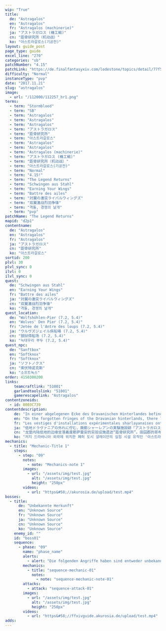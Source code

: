 ```yaml
---
wip: "True"
title:
  de: "Astragalos"
  en: "Astragalos"
  fr: "Astragalos (machinerie)"
  ja: "アストラガロス (機工戦)"
  cn: "距骨研究所（机动战）"
  ko: "아스트라갈로스(기공전)"
layout: guide_post
page_type: guide
excel_line: "270"
categories: "sb"
patchNumber: "4.15"
patchLink: "https://de.finalfantasyxiv.com/lodestone/topics/detail/77f571e827036c85a3c53f55ece36c62fa92b106"
difficulty: "Normal"
instanceType: "pvp"
date: "2017.11.21"
slug: "astragalos"
image:
  - url: "/112000/112257_hr1.png"
terms:
  - term: "Stormblood"
  - term: "SB"
  - term: "Astragalos"
  - term: "Astragalos"
  - term: "Astragalos"
  - term: "アストラガロス"
  - term: "距骨研究所"
  - term: "아스트라갈로스"
  - term: "Astragalos"
  - term: "Astragalos"
  - term: "Astragalos (machinerie)"
  - term: "アストラガロス (機工戦)"
  - term: "距骨研究所（机动战）"
  - term: "아스트라갈로스(기공전)"
  - term: "Normal"
  - term: "4.15!"
  - term: "The Legend Returns"
  - term: "Schwingen aus Stahl"
  - term: "Earning Your Wings"
  - term: "Battre des ailes"
  - term: "対翼の激突ライバルウィングズ"
  - term: "双翼激战烈羽争锋"
  - term: "격돌, 경쟁의 날개"
  - term: "pvp"
patchName: "The Legend Returns"
mapid: "d2p1"
contentname:
  de: "Astragalos"
  en: "Astragalos"
  fr: "Astragalos"
  ja: "アストラガロス"
  cn: "距骨研究所"
  ko: "아스트라갈로스"
sortid: 200
plvl: 30
plvl_sync: 0
ilvl: 0
ilvl_sync: 0
quest:
  de: "Schwingen aus Stahl"
  en: "Earning Your Wings"
  fr: "Battre des ailes"
  ja: "対翼の激突ライバルウィングズ"
  cn: "双翼激战烈羽争锋"
  ko: "격돌, 경쟁의 날개"
quest_location:
  de: "Wolfshöhlen-Pier (7.2, 5.4)"
  en: "Wolves' Den Pier (7.2, 5.4)"
  fr: "Jetée de l'Antre des loups (7.2, 5.4)"
  ja: "ウルヴズジェイル係船場 (7.2, 5.4)"
  cn: "狼狱停船场 (7.2, 5.4)"
  ko: "늑대우리 부두 (7.2, 5.4)"
quest_npc:
  de: "Sanftbox"
  en: "Softknox"
  fr: "Softknox"
  ja: "ソフトノクス"
  cn: "索伏特诺克斯"
  ko: "소프트녹스"
order: 4150300200
links:
    teamcraftlink: "51001"
    garlandtoolslink: "51001"
    gamerescapelink: "Astragalos"
contentzoneids:
  - id: 8003C739
contentdescription:
    de: "In einer abgelegenen Ecke des Dravanischen Hinterlandes befindet sich die Ruine einer alten Sharlayaner Forschungseinrichtung: Astragalos. Von den Goblins aus Frohehalde zu einem Trainingsgelände umgebaut, werden dort nun großangelegte Schlachten gegen die Garlear simuliert. Gegenüber stehen sich Falken und Raben, die in hitzigen Kämpfen auf allerhand Kriegsmaschinen zurückgreifen können. Wem wird es gelingen, sein Revier zu verteidigen? Welche Schwingen recken sich am Ende siegreich in den Himmel? Stürze dich in den Kampf und finde es heraus!"
    en: "On the forgotten fringes of the Dravanian hinterlands, there lie the remnants of a Sharlayan testing site known as Astragalos. With their boundless ingenuity, the goblins of Idyllshire have transformed the place into an expansive training ground. Here, brave adventurers can take control of mighty machines in large-scale war games reminiscent of battles against the Garlean Empire. A furious struggle for territorial supremacy awaits!"
    fr: "Les vestiges d'installations expérimentales sharlayanaises ont été découverts dans l'Arrière-pays dravanien. Leur nom : Astragalos. Il n'a pas fallu beaucoup de temps aux Gobelins d'Idyllée pour leur trouver une utilité. Ils ont en effet eu l'idée d'y organiser des manœuvres en lançant dans la bataille des machines de guerre dont ils ont le secret... et c'est aux aventuriers que revient l'honneur de participer à ces affrontements mécanisés!"
    ja: "低地ドラヴァニアの外れに佇む、廃都シャーレアンの実験施設跡「アストラガロス」。その廃墟をイディルシャイアのゴブリン族たちが、壮大な演習場へと造り替えた。ガレマール帝国軍との戦いを意識し、訓練用の機工兵器も多数配備、模擬戦は実戦さながらの白熱したものとなっていく。冒険者たちは、縄張り争いを演じる鳥たちのように、激しく激突する！"
    cn: "龙堡内陆低地的边缘坐落着废都萨雷安的实验设施遗迹“距骨研究所”。田园郡的哥布林族将此遗迹改造成了巨大的演习场。并且以加雷马帝国军作为假想敌，在演习场配备了大量用于训练的机动兵器。模拟战的白热化程度犹如实战一般。冒险者们就像互相争夺地盘的猛禽一样，开始了激烈的对抗！"
    ko: "저지 드라바니아 외곽에 위치한 폐허 도시 샬레이안의 실험 시설 유적인 '아스트라갈로스'. 이딜샤이어의 고블린족들이 그 폐허를 웅장한 실험장으로 바꾸어 놓았다. 갈레말 제국군과의 전투를 의식하여 다수의 훈련용 기공병구를 갖추고 나니, 흡사 실전과도 같은 뜨거운 모의 전투를 벌일 수 있게 되었다. 이곳에서 모험가들은 영역을 다투는 새들처럼 맹렬하게 격돌한다!"
mechanics:
  - title: "Mechanic-Title 1"
    steps:
      - step: "09"
        notes:
          - note: "Mechanics-note 1"
        images:
          - url: "/assets/img/test.jpg"
            alt: "/assets/img/test.jpg"
            height: "250px"
        videos:
          - url: "https&#58;//akurosia.de/upload/test.mp4"
bosses:
  - title:
      de: "Unbekannte Herkunft"
      en: "Unknown Source"
      fr: "Unknown Source"
      ja: "Unknown Source"
      cn: "Unknown Source"
      ko: "Unknown Source"
    enemy_id: ""
    id: "boss01"
    sequence:
      - phase: "09"
        name: "phase_name"
        alerts:
          - alert: "Die folgenden Angriffe haben sind entweder unbekannt oder haben keine klare Herkunft"
        mechanics:
          - title: "sequence-mechanic-01"
            notes:
              - note: "sequence-mechanic-note-01"
        attacks:
          - attack: "sequence-attack-01"
        images:
          - url: "/assets/img/test.jpg"
            alt: "/assets/img/test.jpg"
            height: "250px"
        videos:
          - url: "https&#58;//ffxivguide.akurosia.de/upload/test.mp4"
adds:
---
```

